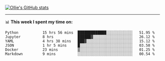 <!--
**icedpanda/icedpanda** is a ✨ _special_ ✨ repository because its `README.md` (this file) appears on your GitHub profile.

Here are some ideas to get you started:

- 🔭 I’m currently working on ...
- 🌱 I’m currently learning ...
- 👯 I’m looking to collaborate on ...
- 🤔 I’m looking for help with ...
- 💬 Ask me about ...
- 📫 How to reach me: ...
- 😄 Pronouns: ...
- ⚡ Fun fact: ...
-->
[![Ollie's GitHub stats](https://github-readme-stats-icedpanda.vercel.app/api?username=icedpanda&count_private=true&show_icons=true)](https://github.com/icedpanda)

---
📊 **This week I spent my time on:**
<!--START_SECTION:waka-->

```text
Python           15 hrs 56 mins  █████████████░░░░░░░░░░░░   51.95 %
Jupyter          8 hrs           ██████▓░░░░░░░░░░░░░░░░░░   26.12 %
YAML             4 hrs 38 mins   ███▓░░░░░░░░░░░░░░░░░░░░░   15.12 %
JSON             1 hr 5 mins     █░░░░░░░░░░░░░░░░░░░░░░░░   03.58 %
Docker           23 mins         ▒░░░░░░░░░░░░░░░░░░░░░░░░   01.25 %
Markdown         9 mins          ░░░░░░░░░░░░░░░░░░░░░░░░░   00.54 %
```

<!--END_SECTION:waka-->
